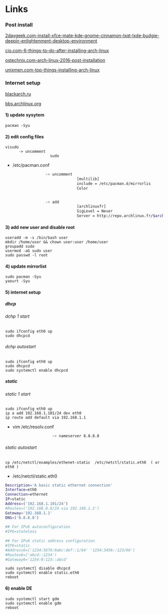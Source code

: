 # Links
### Post install
[2daygeek.com-install-xfce-mate-kde-gnome-cinnamon-lxqt-lxde-budgie-deepin-enlightenment-desktop-environment](https://www.2daygeek.com/install-xfce-mate-kde-gnome-cinnamon-lxqt-lxde-budgie-deepin-enlightenment-desktop-environment-on-arch-linux/)

[cio.com-6-things-to-do-after-installing-arch-linux](https://www.cio.com/article/3100413/linux/6-things-to-do-after-installing-arch-linux.html#slide6)

[ostechnix.com-arch-linux-2016-post-installation](https://www.ostechnix.com/arch-linux-2016-post-installation/)

[unixmen.com-top-things-installing-arch-linux](https://www.unixmen.com/top-things-installing-arch-linux/)
### Internet setup
[blackarch.ru](https://blackarch.ru/?p=483)

[bbs.archlinux.org](https://bbs.archlinux.org/viewtopic.php?id=151042)


#### 1) update sysytem
```nginx
pacman -Syu
```

#### 2) edit config files
```nginx
visudo
      -> uncomment
                    sudo
```

* /etc/pacman.conf                 
```bash
                  -> uncomment
                                [multilib]
                                include = /etc/pacman.d/mirrorlis                  
                                Color
                       

                  -> add
                                [archlinuxfr]        
                                SigLevel = Never
                                Server = http://repo.archlinux.fr/$arch
```

#### 3) add new user and disable root
```nginx
useradd -m -s /bin/bash user
mkdir /home/user && chown user:user /home/user
groupadd sudo
usermod -aG sudo user
sudo passwd -l root
```

#### 4) update mirrorlist
```nginx
sudo pacman -Syu
yaourt -Syu
```

#### 5) internet setup
##### dhcp
###### dchp 1 start
```nginx
sudo ifconfig eth0 up
sudo dhcpcd
```
###### dchp autostart
```nginx
sudo ifconfig eth0 up
sudo dhcpcd
sudo systemctl enable dhcpcd
 ```

##### static
###### static 1 start
```nginx
sudo ifconfig eth0 up
ip a add 192.168.1.101/24 dev eth0
ip route add default via 192.168.1.1
```
* vim /etc/resolv.conf
```bash
                     -> nameserver 8.8.8.8
```
###### static autostart
```nginx
cp /etc/netctl/examples/ethenet-static  /etc/netctl/static.eth0  ( or eth0 )
```
* /etc/netctl/static.eth0
```bash
Description='A basic static ethernet connection'
Interface=eth0
Connection=ethernet
IP=static
Address=('192.168.1.101/24')
#Routes=('192.168.0.0/24 via 192.168.1.2')
Gateway='192.168.1.1'
DNS=('8.8.8.8')
 
## For IPv6 autoconfiguration
#IP6=stateless
 
## For IPv6 static address configuration
#IP6=static
#Address6=('1234:5678:9abc:def::1/64' '1234:3456::123/96')
#Routes6=('abcd::1234')
#Gateway6='1234:0:123::abcd'
```
```nginx
sudo systemctl disable dhcpcd
sudo systemctl enable static.eth0
reboot
```

#### 6) enable DE
```nginx
sudo systemctl start gdm
sudo systemctl enable gdm
reboot
```

